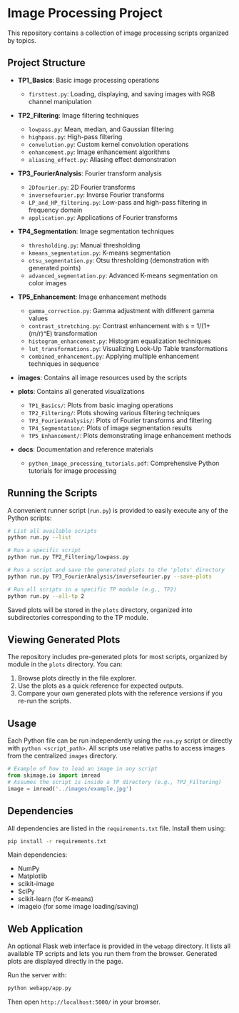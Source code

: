# Image Processing Project

This repository contains a collection of image processing scripts organized by topics.

## Project Structure

- **TP1_Basics**: Basic image processing operations
  - `firsttest.py`: Loading, displaying, and saving images with RGB channel manipulation

- **TP2_Filtering**: Image filtering techniques
  - `lowpass.py`: Mean, median, and Gaussian filtering
  - `highpass.py`: High-pass filtering
  - `convolution.py`: Custom kernel convolution operations
  - `enhancement.py`: Image enhancement algorithms
  - `aliasing_effect.py`: Aliasing effect demonstration

- **TP3_FourierAnalysis**: Fourier transform analysis
  - `2Dfourier.py`: 2D Fourier transforms
  - `inversefourier.py`: Inverse Fourier transforms
  - `LP_and_HP_filtering.py`: Low-pass and high-pass filtering in frequency domain
  - `application.py`: Applications of Fourier transforms

- **TP4_Segmentation**: Image segmentation techniques
  - `thresholding.py`: Manual thresholding
  - `kmeans_segmentation.py`: K-means segmentation
  - `otsu_segmentation.py`: Otsu thresholding (demonstration with generated points)
  - `advanced_segmentation.py`: Advanced K-means segmentation on color images

- **TP5_Enhancement**: Image enhancement methods
  - `gamma_correction.py`: Gamma adjustment with different gamma values
  - `contrast_stretching.py`: Contrast enhancement with s = 1/(1+(m/r)^E) transformation
  - `histogram_enhancement.py`: Histogram equalization techniques
  - `lut_transformations.py`: Visualizing Look-Up Table transformations
  - `combined_enhancement.py`: Applying multiple enhancement techniques in sequence

- **images**: Contains all image resources used by the scripts

- **plots**: Contains all generated visualizations
  - `TP1_Basics/`: Plots from basic imaging operations
  - `TP2_Filtering/`: Plots showing various filtering techniques
  - `TP3_FourierAnalysis/`: Plots of Fourier transforms and filtering
  - `TP4_Segmentation/`: Plots of image segmentation results
  - `TP5_Enhancement/`: Plots demonstrating image enhancement methods

- **docs**: Documentation and reference materials
  - `python_image_processing_tutorials.pdf`: Comprehensive Python tutorials for image processing

## Running the Scripts

A convenient runner script (`run.py`) is provided to easily execute any of the Python scripts:

```bash
# List all available scripts
python run.py --list

# Run a specific script
python run.py TP2_Filtering/lowpass.py

# Run a script and save the generated plots to the 'plots' directory
python run.py TP3_FourierAnalysis/inversefourier.py --save-plots

# Run all scripts in a specific TP module (e.g., TP2)
python run.py --all-tp 2
```

Saved plots will be stored in the `plots` directory, organized into subdirectories corresponding to the TP module.

## Viewing Generated Plots

The repository includes pre-generated plots for most scripts, organized by module in the `plots` directory. You can:

1. Browse plots directly in the file explorer.
2. Use the plots as a quick reference for expected outputs.
3. Compare your own generated plots with the reference versions if you re-run the scripts.

## Usage

Each Python file can be run independently using the `run.py` script or directly with `python <script_path>`. All scripts use relative paths to access images from the centralized `images` directory.

```python
# Example of how to load an image in any script
from skimage.io import imread
# Assumes the script is inside a TP directory (e.g., TP2_Filtering)
image = imread('../images/example.jpg')
```

## Dependencies

All dependencies are listed in the `requirements.txt` file. Install them using:

```bash
pip install -r requirements.txt
```

Main dependencies:
- NumPy
- Matplotlib
- scikit-image
- SciPy
- scikit-learn (for K-means)
- imageio (for some image loading/saving)

## Web Application

An optional Flask web interface is provided in the `webapp` directory. It lists
all available TP scripts and lets you run them from the browser. Generated
plots are displayed directly in the page.

Run the server with:

```bash
python webapp/app.py
```

Then open `http://localhost:5000/` in your browser.

